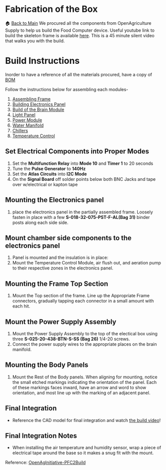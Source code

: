 # Fabrication of the Box

:house: [Back to Main](./CompleteGuideFoodComputer.md)
We procured all the components from OpenAgriculture Supply to help us build the Food Computer device.
Useful youtube link to build the skeleton frame is available [here](https://www.youtube.com/watch?v=Uf1FqjcPWsI). This is a 45 minute silent video that walks you with the build.

# Build Instructions

Inorder to have a reference of all the materials procured, have a copy of [BOM](./BoM/BOM_MASTER.xlsx)

Follow the instructions below for assembling each modules-

1. [Assembling Frame](./Instructions/frame.md)
2. [Building Electronics Panel](./Instructions/electronics_panel.md)
3. [Build of the Brain Module](./Instructions/brain_module.md)
4. [Light Panel](./Instructions/light_panel.md)
5. [Power Module](./Instructions/power_module.md)
6. [Water Manifold](./Instructions/water_manifold.md)
7. [Chillers](./Instructions/chiller.md)
8. [Temperature Control](./Instructions/temperature_control_module.md)

## Set Electrical Components into Proper Modes
1. Set the **Multifunction Relay** into **Mode 10** and **Timer 1** to 20 seconds
1. Tune the **Pulse Generator** to **140Hz**
1. Set the **Atlas Circuits** into **I2C Mode**
1. On the **Signal Board** off solder points below both BNC Jacks and tape over w/electrical or kapton tape

## Mounting the Electronics panel
1. place the electronics panel in the partially assembled frame. Loosely fasten in place with a few **S-018-32-075-PST-F-AL(Bag 31)** binder posts along each side side.

## Mount chamber side components to the electronics panel
 1. Panel is mounted and the insulation is in place:
 1. Mount the Temperature Control Module, air flush out, and aeration pump to their respective zones in the electronics panel.

## Mounting the Frame Top Section
1. Mount the Top section of the frame. Line up the Appropriate Frame connectors, gradually tapping each connector in a small amount with each hit.

## Mount the Power Supply Assembly
1. Mount the Power Supply Assembly to the top of the electical box using three **S-025-20-438-BTN-S-SS (Bag 26)** 1/4-20 screws.
1. Connect the power supply wires to the appropriate places on the brain manifold.

## Mounting the Body Panels
1. Mount the Rest of the Body panels. When aligning for mounting, notice the small etched markings indicating the orientation of the panel. Each of these markings faces inward, have an arrow and word to show orientation, and most line up with the marking of an adjacent panel.

## Final Integration
- Reference the CAD model for final integration and watch [the build video](https://youtu.be/Uf1FqjcPWsI)!

## Final Integration Notes
 - When installing the air temperature and humidity sensor, wrap a piece of electrical tape around the base so it makes a snug fit with the mount.

Reference: [OpenAgInitiative-PFC2Build](https://github.com/OpenAgInitiative/openag_pfc2)
